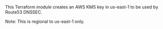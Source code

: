 
This Terraform module creates an AWS KMS key in us-east-1 to be used by Route53 DNSSEC. 

Note: This is regional to us-east-1 only.
